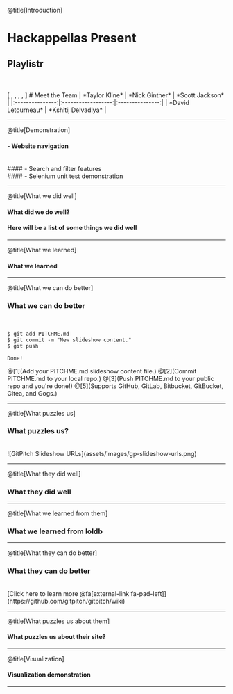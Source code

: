@title[Introduction]

# Hackappellas<span class="gold"> Present</span>

## Playlistr
<br>
<br>
<span class="byline">[ , , , ,  ]</span>
# Meet the Team
|  *Taylor Kline*  |   *Nick Ginther*  | *Scott Jackson* |
|:---------------:|:------------------:|:---------------:|
| *David Letourneau* | *Kshitij Delvadiya* |

---

@title[Demonstration]

#### - Website navigation
<br>
#### - Search and filter features
<br> 
#### - Selenium unit test demonstration
<br>

---

@title[What we did well]

#### What did we do well?
#### Here will be a list of some things we did well

---

@title[What we learned]

#### What we learned

---

@title[What we can do better]

### What we can do better
<br>

```shell
$ git add PITCHME.md
$ git commit -m "New slideshow content."
$ git push

Done!
```

@[1](Add your PITCHME.md slideshow content file.)
@[2](Commit PITCHME.md to your local repo.)
@[3](Push PITCHME.md to your public repo and you're done!)
@[5](Supports GitHub, GitLab, Bitbucket, GitBucket, Gitea, and Gogs.)

---

@title[What puzzles us]

### What puzzles us?
<br>
![GitPitch Slideshow URLs](assets/images/gp-slideshow-urls.png)

---

@title[What they did well]

### What they did well

---

@title[What we learned from them]

### What we learned from loldb

---

@title[What they can do better]

### What they can do better
<br>
[Click here to learn more @fa[external-link fa-pad-left]](https://github.com/gitpitch/gitpitch/wiki)

---

@title[What puzzles us about them]

#### What puzzles us about their site?

---

@title[Visualization]

#### Visualization demonstration

---